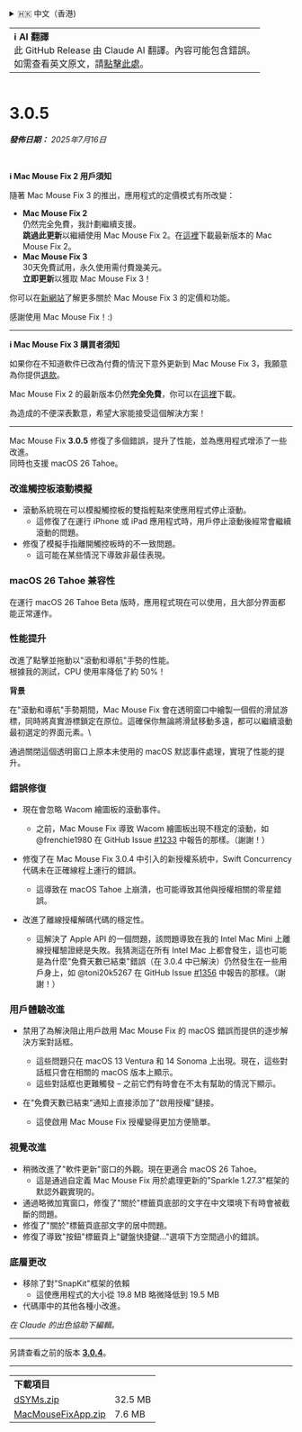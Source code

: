 <details>
<summary>🇭🇰 中文（香港)</summary>

[🇬🇧 English (GitHub Release)](https://github.com/noah-nuebling/mac-mouse-fix/releases/tag/3.0.5)\
[🇩🇪 Deutsch](https://redirect.macmousefix.com/?target=mmf-release&tag=3.0.5&locale=de)\
[🇻🇳 Tiếng Việt](https://redirect.macmousefix.com/?target=mmf-release&tag=3.0.5&locale=vi)\
[🇨🇳 中文 (简体)](https://redirect.macmousefix.com/?target=mmf-release&tag=3.0.5&locale=zh-Hans)\
[🇨🇳 中文 (繁體)](https://redirect.macmousefix.com/?target=mmf-release&tag=3.0.5&locale=zh-Hant)\
**🇭🇰 中文（香港)**\
[🇰🇷 한국어](https://redirect.macmousefix.com/?target=mmf-release&tag=3.0.5&locale=ko)\
[Help translate Mac Mouse Fix to different languages!](https://github.com/noah-nuebling/mac-mouse-fix/discussions/731)
</details>
<table align=><td>
<b>ℹ️ AI 翻譯</b><br>
此 GitHub Release 由 Claude AI 翻譯。內容可能包含錯誤。<br>
如需查看英文原文，請<a href="https://github.com/noah-nuebling/mac-mouse-fix/releases/tag/3.0.5">點擊此處</a>。
</td></table>

<table></table>

# 3.0.5
***發佈日期：** 2025年7月16日*

<br>

**ℹ️ Mac Mouse Fix 2 用戶須知**

隨著 Mac Mouse Fix 3 的推出，應用程式的定價模式有所改變：

- **Mac Mouse Fix 2**\
仍然完全免費，我計劃繼續支援。\
**跳過此更新**以繼續使用 Mac Mouse Fix 2。在[這裡](https://redirect.macmousefix.com/?target=mmf2-latest&locale=zh-HK)下載最新版本的 Mac Mouse Fix 2。
- **Mac Mouse Fix 3**\
30天免費試用，永久使用需付費幾美元。\
**立即更新**以獲取 Mac Mouse Fix 3！

你可以在[新網站](https://macmousefix.com/)了解更多關於 Mac Mouse Fix 3 的定價和功能。

感謝使用 Mac Mouse Fix！:)

---

**ℹ️ Mac Mouse Fix 3 購買者須知**

如果你在不知道軟件已改為付費的情況下意外更新到 Mac Mouse Fix 3，我願意為你提供[退款](https://redirect.macmousefix.com/?target=mmf-apply-for-refund&locale=zh-HK)。

Mac Mouse Fix 2 的最新版本仍然**完全免費**，你可以在[這裡](https://redirect.macmousefix.com/?target=mmf2-latest&locale=zh-HK)下載。

為造成的不便深表歉意，希望大家能接受這個解決方案！

---

Mac Mouse Fix **3.0.5** 修復了多個錯誤，提升了性能，並為應用程式增添了一些改進。\
同時也支援 macOS 26 Tahoe。

### 改進觸控板滾動模擬

- 滾動系統現在可以模擬觸控板的雙指輕點來使應用程式停止滾動。
    - 這修復了在運行 iPhone 或 iPad 應用程式時，用戶停止滾動後經常會繼續滾動的問題。
- 修復了模擬手指離開觸控板時的不一致問題。
    - 這可能在某些情況下導致非最佳表現。

### macOS 26 Tahoe 兼容性

在運行 macOS 26 Tahoe Beta 版時，應用程式現在可以使用，且大部分界面都能正常運作。

### 性能提升

改進了點擊並拖動以"滾動和導航"手勢的性能。\
根據我的測試，CPU 使用率降低了約 50%！

**背景**

在"滾動和導航"手勢期間，Mac Mouse Fix 會在透明窗口中繪製一個假的滑鼠游標，同時將真實游標鎖定在原位。這確保你無論將滑鼠移動多遠，都可以繼續滾動最初選定的界面元素。\

通過關閉這個透明窗口上原本未使用的 macOS 默認事件處理，實現了性能的提升。

### 錯誤修復

- 現在會忽略 Wacom 繪圖板的滾動事件。
    - 之前，Mac Mouse Fix 導致 Wacom 繪圖板出現不穩定的滾動，如 @frenchie1980 在 GitHub Issue [#1233](https://github.com/noah-nuebling/mac-mouse-fix/issues/1233) 中報告的那樣。（謝謝！）
    
- 修復了在 Mac Mouse Fix 3.0.4 中引入的新授權系統中，Swift Concurrency 代碼未在正確線程上運行的錯誤。
    - 這導致在 macOS Tahoe 上崩潰，也可能導致其他與授權相關的零星錯誤。
- 改進了離線授權解碼代碼的穩定性。
    - 這解決了 Apple API 的一個問題，該問題導致在我的 Intel Mac Mini 上離線授權驗證總是失敗。我猜測這在所有 Intel Mac 上都會發生，這也可能是為什麼"免費天數已結束"錯誤（在 3.0.4 中已解決）仍然發生在一些用戶身上，如 @toni20k5267 在 GitHub Issue [#1356](https://github.com/noah-nuebling/mac-mouse-fix/issues/1356) 中報告的那樣。（謝謝！）

### 用戶體驗改進

- 禁用了為解決阻止用戶啟用 Mac Mouse Fix 的 macOS 錯誤而提供的逐步解決方案對話框。
    - 這些問題只在 macOS 13 Ventura 和 14 Sonoma 上出現。現在，這些對話框只會在相關的 macOS 版本上顯示。
    - 這些對話框也更難觸發 – 之前它們有時會在不太有幫助的情況下顯示。
    
- 在"免費天數已結束"通知上直接添加了"啟用授權"鏈接。
    - 這使啟用 Mac Mouse Fix 授權變得更加方便簡單。

### 視覺改進

- 稍微改進了"軟件更新"窗口的外觀。現在更適合 macOS 26 Tahoe。
    - 這是通過自定義 Mac Mouse Fix 用於處理更新的"Sparkle 1.27.3"框架的默認外觀實現的。
- 通過略微加寬窗口，修復了"關於"標籤頁底部的文字在中文環境下有時會被截斷的問題。
- 修復了"關於"標籤頁底部文字的居中問題。
- 修復了導致"按鈕"標籤頁上"鍵盤快捷鍵..."選項下方空間過小的錯誤。

### 底層更改

- 移除了對"SnapKit"框架的依賴
    - 這使應用程式的大小從 19.8 MB 略微降低到 19.5 MB
- 代碼庫中的其他各種小改進。

*在 Claude 的出色協助下編輯。*

---

另請查看之前的版本 [**3.0.4**](https://redirect.macmousefix.com/?target=mmf-release&tag=3.0.4&locale=zh-HK)。

---

<table align="start">
<tr>
    <td colspan=2>
        <b>下載項目</b>
    </td>
</tr>
<tr>
    <td><a href="https://github.com/noah-nuebling/mac-mouse-fix/releases/download/3.0.5/dSYMs.zip">dSYMs.zip</a></td>
    <td>32.5 MB</td>
</tr>
<tr>
    <td><a href="https://github.com/noah-nuebling/mac-mouse-fix/releases/download/3.0.5/MacMouseFixApp.zip">MacMouseFixApp.zip</a></td>
    <td>7.6 MB</td>
</tr>
</table>